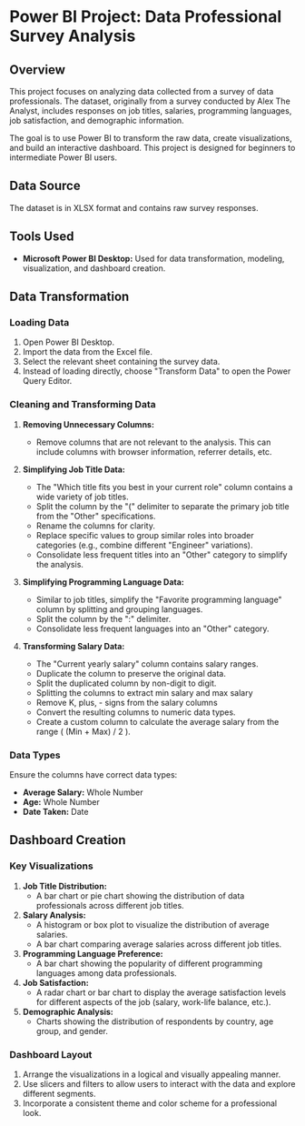# Power BI Project: Data Professional Survey Analysis

## Overview

This project focuses on analyzing data collected from a survey of data professionals. The dataset, originally from a survey conducted by Alex The Analyst, includes responses on job titles, salaries, programming languages, job satisfaction, and demographic information.

The goal is to use Power BI to transform the raw data, create visualizations, and build an interactive dashboard. This project is designed for beginners to intermediate Power BI users.

## Data Source

The dataset is in XLSX format and contains raw survey responses.

## Tools Used

*   **Microsoft Power BI Desktop:** Used for data transformation, modeling, visualization, and dashboard creation.

## Data Transformation

### Loading Data

1.  Open Power BI Desktop.
2.  Import the data from the Excel file.
3.  Select the relevant sheet containing the survey data.
4.  Instead of loading directly, choose "Transform Data" to open the Power Query Editor.

### Cleaning and Transforming Data

1.  **Removing Unnecessary Columns:**
    *   Remove columns that are not relevant to the analysis. This can include columns with browser information, referrer details, etc.

2.  **Simplifying Job Title Data:**
    *   The "Which title fits you best in your current role" column contains a wide variety of job titles.
    *   Split the column by the "(" delimiter to separate the primary job title from the "Other" specifications.
    *   Rename the columns for clarity.
    *   Replace specific values to group similar roles into broader categories (e.g., combine different "Engineer" variations).
    *   Consolidate less frequent titles into an "Other" category to simplify the analysis.
3.  **Simplifying Programming Language Data:**
    *   Similar to job titles, simplify the "Favorite programming language" column by splitting and grouping languages.
    *   Split the column by the ":" delimiter.
    *   Consolidate less frequent languages into an "Other" category.
4.  **Transforming Salary Data:**

    *   The "Current yearly salary" column contains salary ranges.
    *   Duplicate the column to preserve the original data.
    *   Split the duplicated column by non-digit to digit.
    *   Splitting the columns to extract min salary and max salary
    *   Remove K, plus, - signs from the salary columns
    *   Convert the resulting columns to numeric data types.
    *   Create a custom column to calculate the average salary from the range ( (Min + Max) / 2 ).

### Data Types

Ensure the columns have correct data types:

*   **Average Salary:** Whole Number
*   **Age:** Whole Number
*   **Date Taken:** Date

## Dashboard Creation

### Key Visualizations

1.  **Job Title Distribution:**
    *   A bar chart or pie chart showing the distribution of data professionals across different job titles.
2.  **Salary Analysis:**
    *   A histogram or box plot to visualize the distribution of average salaries.
    *   A bar chart comparing average salaries across different job titles.
3.  **Programming Language Preference:**
    *   A bar chart showing the popularity of different programming languages among data professionals.
4.  **Job Satisfaction:**
    *   A radar chart or bar chart to display the average satisfaction levels for different aspects of the job (salary, work-life balance, etc.).
5.  **Demographic Analysis:**
    *   Charts showing the distribution of respondents by country, age group, and gender.

### Dashboard Layout

1.  Arrange the visualizations in a logical and visually appealing manner.
2.  Use slicers and filters to allow users to interact with the data and explore different segments.
3.  Incorporate a consistent theme and color scheme for a professional look.
 
